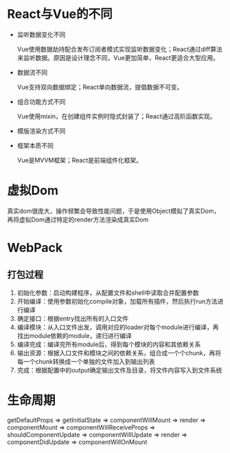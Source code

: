 # React与Vue的不同

- 监听数据变化不同

  Vue使用数据劫持配合发布订阅者模式实现监听数据变化；React通过diff算法来监听数据。原因是设计理念不同，Vue更加简单，React更适合大型应用。

- 数据流不同

  Vue支持双向数据绑定；React单向数据流，提倡数据不可变。

- 组合功能方式不同

  Vue使用mixin，在创建组件实例时隐式封装了；React通过高阶函数实现。

- 模版渲染方式不同

- 框架本质不同

  Vue是MVVM框架；React是前端组件化框架。

# 虚拟Dom

真实dom很庞大，操作频繁会导致性能问题，于是使用Object模拟了真实Dom，再将虚拟Dom通过特定的render方法渲染成真实Dom

# WebPack

## 打包过程

1. 初始化参数：启动构建程序，从配置文件和shell中读取合并配置参数
2. 开始编译：使用参数初始化compile对象，加载所有插件，然后执行run方法进行编译
3. 确定接口：根据entry找出所有的入口文件
4. 编译模块：从入口文件出发，调用对应的loader对每个module进行编译，再找出module依赖的module，递归进行编译
5. 编译完成：编译完所有module后，得到每个模块的内容和其依赖关系
6. 输出资源：根据入口文件和模块之间的依赖关系，组合成一个个chunk，再将每一个chunk转换成一个单独的文件加入到输出列表
7. 完成：根据配置中的output确定输出文件及目录，将文件内容写入到文件系统

# 生命周期

getDefaultProps => getInitialState => componentWillMount => render => componentMount => componentWillReceiveProps => shouldComponentUpdate => componentWillUpdate => render => componentDidUpdate => componentWillOnMount